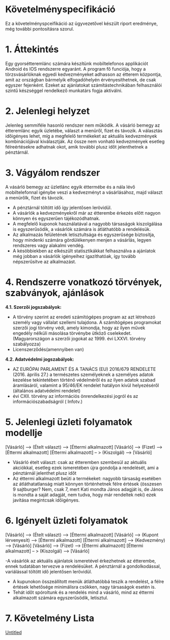 # Követelményspecifikáció

Ez a követelményspceifikáció az ügyvezetővel készült riport eredménye, még további pontosításra szorul.

# 1. Áttekintés

Egy gyorsétteremlánc számára készítünk mobiltelefonos applikációt Android és IOS rendszerre egyaránt. A program fő funciója, hogy a törzsvásárlóknak egyedi kedvezményeket adhasson az étterem központja, amit az országban bármelyik elfogadóhelyén érvényesíthetnek, de csak egyszer fejenként. Ezeket az ajánlatokat számítástechnikában felhasználói szintű készséggel rendelkező munkatárs fogja aktiválni.

# 2. Jelenlegi helyzet

Jelenleg semmiféle hasonló rendszer nem működik. A vásárló bemegy az étteremlánc egyik üzletébe, választ a menüről, fizet és távozik.
A választás időigényes lehet, míg a megfelelő termékeket az aktuális kedvezmények kombinációjával kiválasztják.
Az össze nem vonható kedvezmények esetleg félreértésekre adhatnak okot, amik további plusz időt jelenthetnek a pénztárnál.

# 3. Vágyálom rendszer

A vásárló bemegy az üzletlánc egyik éttermébe és a nála lévő mobiltelefonnal igénybe veszi a kedvezményt a vásárlásához, majd választ a menürőlk, fizet és távozik.
- A pénztárnál töltött idő így jelentősen lerövidül.
- A vásárlók a kedvezményekről már az étterembe érkezés előtt nagyon könnyen és egyszerűen tájékozódhatnak.
- A megfelelő kuponok használatával a nagyobb társaságok kiszolgálása is egyszerűsödik, a vásárlók számára is átláthatóbb a rendelésük. 
- Az alkalmazás felületének letisztultsága és egyszerűsége biztosítja, hogy mindenki számára gördülékenyen menjen a vásárlás, legyen rendszeres vagy alakalmi vendég. 
- A késöbbiekben az elkészült statisztikákkat felhasználva a ajánlatok még jobban a vásárlók igényeihez igazíthatóak,
 így tovább népszerűsítve az alkalmazást.

# 4. Rendszerre vonatkozó törvények, szabványok, ajánlások

**4.1. Szerzői jogszabályok:**

- A törvény szerint az eredeti számítógépes program az azt létrehozó személy vagy vállalat szellemi tulajdona. A számítógépes programokat szerzői jogi törvény védi, amely kimondja, hogy az ilyen művek engedély nélküli másolása törvénybe ütköző cselekedet. (Magyarországon a szerzői jogokat az 1999. évi LXXVI. törvény szabályozza)
- Licenszerződés(amennyiben van)

**4.2. Adatvédelmi jogszabályok:**

- AZ EURÓPAI PARLAMENT ÉS A TANÁCS (EU) 2016/679 RENDELETE (2016. április 27.) a természetes személyeknek a személyes adatok kezelése tekintetében történő védelméről és az ilyen adatok szabad áramlásáról, valamint a 95/46/EK rendelet hatályon kívül helyezéséről (általános adatvédelmi rendelet)
- évi CXII. törvény az információs önrendelkezési jogról és az információszabadságról ( Infotv.)

# 5. Jelenlegi üzleti folyamatok modellje

[Vásárló] –> (Ételt választ) –> [Éttermi alkalmazott] [Vásárló] –> (Fizet) –> [Éttermi alkalmazott] [Éttermi alkalmazott] – > (Kiszolgál) –> [Vásárló]

- Vásárló ételt választ: csak az étteremben szembesül az aktuális akciókkal, esetleg ezek ismeretében újra gondolja a rendelését, ami a pénztárnál jelenthet plusz időt
- Az éttermi alkalmazott beüti a termékeket: nagyobb társaság esetében az átláthatatlanság miatt könnyen történhetnek félre értések (összesen 9 sajtburger? Nem, csak 7, mert Kati mondta János adagját is, de János is mondta a saját adagját, nem tudva, hogy már rendeltek neki) ezek javítása megintcsak időigényes.

# 6. Igényelt üzleti folyamatok

[Vásárló] –> (Ételt választ) –> [Éttermi alkalmazott] [Vásárló] –> (Kupont lérvenyesít) –> [Éttermi alkalmazott] [Éttermi alkalmazott] –> (Kedvezmény) –> [Vásárló] [Vásárló] –> (Fizet) –> [Éttermi alkalmazott] [Éttermi alkalmazott] – > (Kiszolgál) –> [Vásárló]

-A vásárlók az aktuális ajánlatok ismeretével érkezhetnek az étterembe, ennek tudatában tervezve a rendelésüket. A pénztárnál a gondolkodással, variálással töltött idő jelentősen lerövidül.
- A kupunokon összeállított menük átláthatóbbá teszik a rendelést, a félre értések lehetősége minimálisra csökken, nagy társaságok esetén is.
- Tehát időt spóroltunk és a rendelés mind a vásárló, mind az éttermi alkalmazott számára egyszerűsödik, letisztul.
 

# 7. Követelmény Lista

[Untitled](https://www.notion.so/15839ee244c84b7296cab2838e603246)
